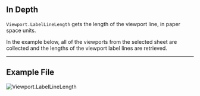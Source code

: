 ## In Depth
`Viewport.LabelLineLength` gets the length of the viewport line, in paper space units.

In the example below, all of the viewports from the selected sheet are collected and the lengths of the viewport label lines are retrieved.
___
## Example File

![Viewport.LabelLineLength](./Revit.Elements.Viewport.LabelLineLength_img.jpg)
